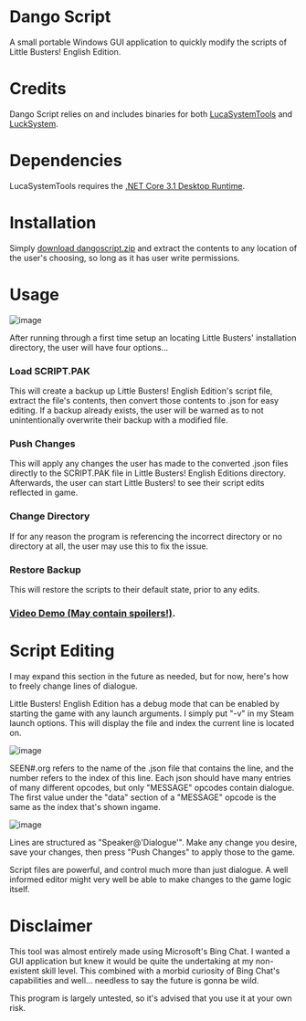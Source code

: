 # Dango Script
A small portable Windows GUI application to quickly modify the scripts of Little Busters! English Edition.

# Credits
Dango Script relies on and includes binaries for both [LucaSystemTools](https://github.com/wetor/LucaSystemTools/tree/lb_en) and [LuckSystem](https://github.com/wetor/LuckSystem).

# Dependencies

LucaSystemTools requires the [.NET Core 3.1 Desktop Runtime](https://dotnet.microsoft.com/en-us/download/dotnet/thank-you/runtime-desktop-3.1.32-windows-x64-installer).

# Installation
Simply [download dangoscript.zip](https://github.com/niikokomo/dangoscript/releases/tag/dango) and extract the contents to any location of the user's choosing, so long as it has user write permissions.

# Usage

![image](https://user-images.githubusercontent.com/93227270/231001282-62f467ed-32bf-4fe3-801f-5eab97695f47.png)

After running through a first time setup an locating Little Busters' installation directory, the user will have four options...

### Load SCRIPT.PAK
This will create a backup up Little Busters! English Edition's script file, extract the file's contents, then convert those contents to .json for easy editing. If a backup already exists, the user will be warned as to not unintentionally overwrite their backup with a modified file.

### Push Changes
This will apply any changes the user has made to the converted .json files directly to the SCRIPT.PAK file in Little Busters! English Editions directory. Afterwards, the user can start Little Busters! to see their script edits reflected in game.

### Change Directory
If for any reason the program is referencing the incorrect directory or no directory at all, the user may use this to fix the issue.

### Restore Backup
This will restore the scripts to their default state, prior to any edits.

### [Video Demo (May contain spoilers!)](https://files.catbox.moe/gzkjz0.mp4).

# Script Editing

I may expand this section in the future as needed, but for now, here's how to freely change lines of dialogue.

Little Busters! English Edition has a debug mode that can be enabled by starting the game with any launch arguments. I simply put "-v" in my Steam launch options. This will display the file and index the current line is located on.

![image](https://user-images.githubusercontent.com/93227270/231005948-b4dcbbf1-5b85-479f-929c-4de30ea618b1.png)

SEEN#.org refers to the name of the .json file that contains the line, and the number refers to the index of this line. Each json should have many entries of many different opcodes, but only "MESSAGE" opcodes contain dialogue. The first value under the "data" section of a "MESSAGE" opcode is the same as the index that's shown ingame. 

![image](https://user-images.githubusercontent.com/93227270/231006672-11c74e84-ba78-4b03-9401-5822293b2d46.png)

Lines are structured as "Speaker@'Dialogue'". Make any change you desire, save your changes, then press "Push Changes" to apply those to the game.

Script files are powerful, and control much more than just dialogue. A well informed editor might very well be able to make changes to the game logic itself.



# Disclaimer
This tool was almost entirely made using Microsoft's Bing Chat. I wanted a GUI application but knew it would be quite the undertaking at my non-existent skill level. This combined with a morbid curiosity of Bing Chat's capabilities and well... needless to say the future is gonna be wild.

This program is largely untested, so it's advised that you use it at your own risk.
